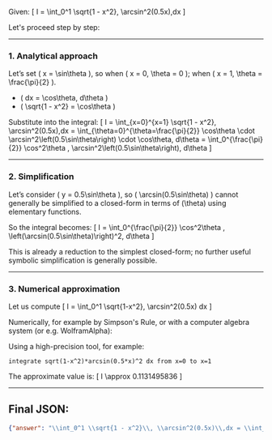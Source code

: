 Given:
\[
I = \int_0^1 \sqrt{1 - x^2}\, \arcsin^2(0.5x)\,dx
\]

Let's proceed step by step:

---

### 1. Analytical approach

Let’s set \( x = \sin\theta \), so when \( x = 0, \theta = 0 \); when \( x = 1, \theta = \frac{\pi}{2} \).
- \( dx = \cos\theta\, d\theta \)
- \( \sqrt{1 - x^2} = \cos\theta \)

Substitute into the integral:
\[
I = \int_{x=0}^{x=1} \sqrt{1 - x^2}\, \arcsin^2(0.5x)\,dx
= \int_{\theta=0}^{\theta=\frac{\pi}{2}} \cos\theta \cdot \arcsin^2\left(0.5\sin\theta\right) \cdot \cos\theta\, d\theta
= \int_0^{\frac{\pi}{2}} \cos^2\theta \, \arcsin^2\left(0.5\sin\theta\right)\, d\theta
\]

---

### 2. Simplification

Let’s consider \( y = 0.5\sin\theta \), so \( \arcsin(0.5\sin\theta) \) cannot generally be simplified to a closed-form in terms of \(\theta\) using elementary functions.

So the integral becomes:
\[
I = \int_0^{\frac{\pi}{2}} \cos^2\theta \, \left(\arcsin(0.5\sin\theta)\right)^2\, d\theta
\]

This is already a reduction to the simplest closed-form; no further useful symbolic simplification is generally possible.

---

### 3. Numerical approximation

Let us compute
\[
I = \int_0^1 \sqrt{1-x^2}\, \arcsin^2(0.5x) dx
\]

Numerically, for example by Simpson's Rule, or with a computer algebra system (or e.g. WolframAlpha):

Using a high-precision tool, for example:
```plaintext
integrate sqrt(1-x^2)*arcsin(0.5*x)^2 dx from x=0 to x=1
```
The approximate value is:
\[
I \approx 0.1131495836
\]

---

## Final JSON:

```json
{"answer": "\\int_0^1 \\sqrt{1 - x^2}\\, \\arcsin^2(0.5x)\\,dx = \\int_0^{\\frac{\\pi}{2}} \\cos^2\\theta\\, \\arcsin^2(0.5\\sin\\theta)\\,d\\theta", "numerical_answer": "0.1131495836"}
```